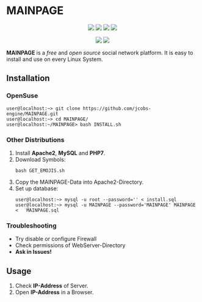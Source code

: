 

# MAINPAGE

<p align="center">
	<img src="https://img.shields.io/badge/dynamic/json?url=https%3A%2F%2Fraw.githubusercontent.com%2Fjcobs-engine%2FMAINPAGE%2Fmaster%2Fmetadata.json&label=version&query=version&color=success&style=flat">
	<img src="https://img.shields.io/badge/build-passing-success.svg?style=flat">
	<img src="https://img.shields.io/badge/license-GNU%20General%20Public%20License%20v3.0-blue.svg?style=flat">
	<img src="https://img.shields.io/badge/requires-WebServer-black.svg?style=flat">
	</p>
<p align="center">
	<img src="https://img.shields.io/github/watchers/jcobs-engine/MAINPAGE?style=social">
	<img src="https://img.shields.io/github/stars/jcobs-engine/MAINPAGE?style=social">
</p>

**MAINPAGE** is a *free* and *open source* social network platform. It is easy to install and use on every Linux System.

## Installation

### OpenSuse

```Shell
user@localhost:~> git clone https://github.com/jcobs-engine/MAINPAGE.git
user@localhost:~> cd MAINPAGE/
user@localhost:~/MAINPAGE> bash INSTALL.sh
```
### Other Distributions

1. Install **Apache2**, **MySQL** and **PHP7**.
2. Download Symbols:
   ```shell
   bash GET_EMOJIS.sh
   ```
3. Copy the MAINPAGE-Data into Apache2-Directory. 
4. Set up database: 
   ```Shell
   user@localhost:~> mysql -u root --password='' < install.sql
   user@localhost:~> mysql -u MAINPAGE --password='MAINPAGE' MAINPAGE <   MAINPAGE.sql
   ```
### Troubleshooting

- Try disable or configure Firewall
- Check permissions of WebServer-Directory
- **Ask in Issues!**

## Usage

1. Check **IP-Address** of Server.
2. Open **IP-Address** in a Browser.

